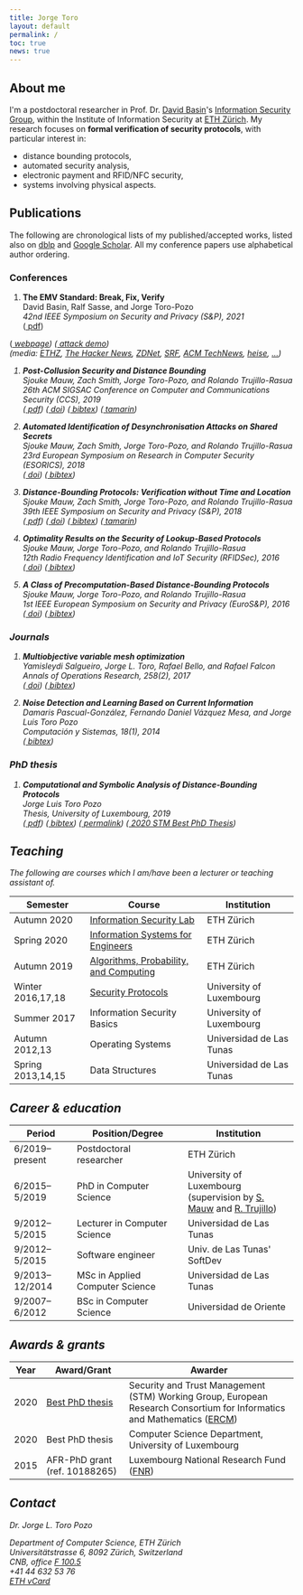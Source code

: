 ```yaml
---
title: Jorge Toro
layout: default
permalink: /
toc: true
news: true
---
```


## About me

I'm a postdoctoral researcher in Prof. Dr. [David Basin](https://www.inf.ethz.ch/personal/basin/)'s [Information Security Group](http://www.infsec.ethz.ch/), within the Institute of Information Security at [ETH Zürich](https://www.ethz.ch/en). My research focuses on **formal verification of security protocols**, with particular interest in:
* distance bounding protocols,
* automated security analysis,
* electronic payment and RFID/NFC security,
* systems involving physical aspects.

## Publications

The following are chronological lists of my published/accepted works, listed also on [dblp](https://dblp.org/search?q=jorge%20toro-pozo) and [Google Scholar](https://scholar.google.com/citations?user=VKzT5JwAAAAJ). All my conference papers use alphabetical author ordering.

### Conferences

1. **The EMV Standard: Break, Fix, Verify**<br />
David Basin, Ralf Sasse, and Jorge Toro-Pozo<br />
*42nd IEEE Symposium on Security and Privacy (S&P), 2021*<br />
([<i class="ai ai-arxiv fs-point-9"></i> pdf](https://arxiv.org/pdf/2006.08249.pdf))
<!--([doi]()) -->
<!--([bibtex]()) -->
([<i class='fas fa-link fs-point-8'/> webpage](https://emvrace.github.io/))
([<i class="fab fa-youtube fs-point-8"></i> attack demo](https://youtu.be/JyUsMLxCCt8))<br />
(media: [ETHZ](https://ethz.ch/en/news-and-events/eth-news/news/2020/09/outsmarting-the-pin-code.html), [The Hacker News](https://thehackernews.com/2020/09/emv-payment-card-pin-hacking.html), [ZDNet](https://www.zdnet.com/article/academics-bypass-pins-for-visa-contactless-payments/), [SRF](https://www.srf.ch/news/schweiz/eth-forscher-warnen-sicherheitsluecke-bei-visa-kreditkarten-entdeckt), [ACM TechNews](https://technews.acm.org/archives.cfm?fo=2020-09-sep/sep-04-2020.html), [heise](https://www.heise.de/security/meldung/Zahlen-ohne-PIN-Forscher-knacken-Visas-NFC-Bezahlfunktion-4881555.html), [...](https://www.google.com/search?q=emv+eth+pin+visa))

1. **Post-Collusion Security and Distance Bounding**<br />
Sjouke Mauw, Zach Smith, Jorge Toro-Pozo, and Rolando Trujillo-Rasua<br />
*26th ACM SIGSAC Conference on Computer and Communications Security (CCS), 2019*<br />
([<i class="far fa-file-pdf fs-point-9"></i> pdf](/assets/files/papers/CCS19.pdf)) 
([<i class="ai ai-acmdl fs-point-9"></i> doi](https://doi.org/10.1145/3319535.3345651)) 
([<i class="ai ai-dblp"></i> bibtex](https://dblp.uni-trier.de/rec/bibtex/conf/ccs/MauwSTT19)) 
([<i class="fab fa-github fs-point-9"></i> tamarin](https://github.com/jorgetp/dbverify))

1. **Automated Identification of Desynchronisation Attacks on Shared Secrets**<br />
Sjouke Mauw, Zach Smith, Jorge Toro-Pozo, and Rolando Trujillo-Rasua<br />
*23rd European Symposium on Research in Computer Security (ESORICS), 2018*<br />
([<i class="ai ai-springer"></i> doi](https://doi.org/10.1007/978-3-319-99073-6_20)) 
([<i class="ai ai-dblp"></i> bibtex](https://dblp.uni-trier.de/rec/bibtex/conf/esorics/MauwSTT18))

1. **Distance-Bounding Protocols: Verification without Time and Location**<br />
Sjouke Mauw, Zach Smith, Jorge Toro-Pozo, and Rolando Trujillo-Rasua<br />
*39th IEEE Symposium on Security and Privacy (S&P), 2018*<br />
([<i class="far fa-file-pdf fs-point-9"></i> pdf](/assets/files/papers/SP18.pdf)) 
([<i class="ai ai-ieee"></i> doi](https://doi.org/10.1109/SP.2018.00001)) 
([<i class="ai ai-dblp"></i> bibtex](https://dblp.uni-trier.de/rec/bibtex/conf/sp/MauwSTT18)) 
([<i class="fab fa-github fs-point-9"></i> tamarin](https://github.com/jorgetp/dbverify))

1. **Optimality Results on the Security of Lookup-Based Protocols**<br />
Sjouke Mauw, Jorge Toro-Pozo, and Rolando Trujillo-Rasua<br />
*12th Radio Frequency Identification and IoT Security (RFIDSec), 2016*<br />
([<i class="ai ai-springer"></i> doi](https://doi.org/10.1007/978-3-319-62024-4_10)) 
([<i class="ai ai-dblp"></i> bibtex](https://dblp.uni-trier.de/rec/bibtex/conf/rfidsec/MauwTT16))

1. **A Class of Precomputation-Based Distance-Bounding Protocols**<br />
Sjouke Mauw, Jorge Toro-Pozo, and Rolando Trujillo-Rasua<br />
*1st IEEE European Symposium on Security and Privacy (EuroS&P), 2016*<br />
([<i class="ai ai-ieee"></i> doi](https://doi.org/10.1109/EuroSP.2016.19)) 
([<i class="ai ai-dblp"></i> bibtex](https://dblp.uni-trier.de/rec/bibtex/conf/eurosp/MauwTT16))

### Journals

1. **Multiobjective variable mesh optimization**<br />
Yamisleydi Salgueiro, Jorge L. Toro, Rafael Bello, and Rafael Falcon<br />
*Annals of Operations Research, 258(2), 2017*<br />
([<i class="ai ai-springer"></i> doi](https://doi.org/10.1007/s10479-016-2221-5)) 
([<i class="ai ai-dblp"></i> bibtex](https://dblp.uni-trier.de/rec/bibtex/journals/anor/SalgueiroTBF17))

1. **Noise Detection and Learning Based on Current Information**<br />
Damaris Pascual-González, Fernando Daniel Vázquez Mesa, and Jorge Luis Toro Pozo<br />
*Computación y Sistemas, 18(1), 2014*<br />
([<i class="ai ai-dblp"></i> bibtex](https://dblp.uni-trier.de/rec/bibtex/journals/cys/Pascual-GonzalezMP14))

### PhD thesis

1. **Computational and Symbolic Analysis of Distance-Bounding Protocols**<br />
Jorge Luis Toro Pozo<br />
*Thesis, University of Luxembourg, 2019*<br />
([<i class="far fa-file-pdf fs-point-9"></i> pdf](/assets/files/thesis/thesis-jorge.pdf)) 
([<i class="ai ai-dblp"></i> bibtex](https://dblp.org/rec/phd/basesearch/Pozo19.html?view=bibtex)) 
([<i class='fas fa-link fs-point-8'/> permalink](http://hdl.handle.net/10993/39506)) 
([<i class="fas fa-award fs-point-9"></i> 2020 STM Best PhD Thesis](https://www.iit.cnr.it/STM-WG/contentpage06.html))

## Teaching

The following are courses which I am/have been a lecturer or teaching assistant of.

Semester | Course | Institution
-- | -- | --
Autumn 2020 | [Information Security Lab](https://appliedcrypto.ethz.ch/education/courses/isl-autumn2020.html) | ETH Zürich
Spring 2020 | [Information Systems for Engineers](https://www.systems.ethz.ch/courses/spring2020/ise) | ETH Zürich
Autumn 2019 | [Algorithms, Probability, and Computing](https://www.ti.inf.ethz.ch/ew/courses/APC19/index.html) | ETH Zürich
Winter 2016,17,18 | [Security Protocols](https://satoss.uni.lu/courses/securityprotocols/) | University of Luxembourg
Summer 2017 | Information Security Basics | University of Luxembourg
Autumn 2012,13 | Operating Systems | Universidad de Las Tunas
Spring 2013,14,15 | Data Structures | Universidad de Las Tunas

## Career & education

Period | Position/Degree | Institution
-- | -- | --
6/2019–present | Postdoctoral researcher | ETH Zürich<!--<br />(in D. Basin's [Infosec](http://www.infsec.ethz.ch/) group)-->
6/2015–5/2019 | <i class="fa fa-graduation-cap"></i> PhD in Computer Science | University of Luxembourg<br />(supervision by [S. Mauw](https://satoss.uni.lu/sjouke/) and [R. Trujillo](https://www.deakin.edu.au/about-deakin/people/rolando-trujillo-rasua))
9/2012–5/2015 | Lecturer in Computer Science | Universidad de Las Tunas
9/2012–5/2015 | Software engineer | Univ. de Las Tunas' SoftDev
9/2013–12/2014 | <i class="fa fa-graduation-cap"></i> MSc in Applied Computer Science | Universidad de Las Tunas
9/2007–6/2012 | <i class="fa fa-graduation-cap"></i> BSc in Computer Science | Universidad de Oriente

## Awards & grants

Year | Award/Grant | Awarder
-- | -- | --
2020 | [<i class="fas fa-award fs-point-9"></i> Best PhD thesis](https://www.iit.cnr.it/STM-WG/contentpage06.html) | Security and Trust Management (STM) Working Group, European Research Consortium for Informatics and Mathematics ([ERCM](https://www.ercim.eu/))
2020 | <i class="fas fa-award fs-point-9"></i> Best PhD thesis | Computer Science Department, University of Luxembourg
2015 | AFR-PhD grant (ref. 10188265) | Luxembourg National Research Fund ([FNR](https://www.fnr.lu/))

## Contact

Dr. Jorge L. Toro Pozo<br />
<!--Institute of Information Security<br />-->
Department of Computer Science, ETH Zürich<br />
<i class="fas fa-map-marker-alt"></i> Universitätstrasse 6, 8092 Zürich, Switzerland<br />
<i class="fas fa-building fs-point-9"></i> CNB, office [F 100.5](http://www.rauminfo.ethz.ch/Rauminfo/grundrissplan.gif?gebaeude=CNB&geschoss=F&raumNr=100.5&)<br />
<i class="fas fa-phone fs-point-9"></i> +41 44 632 53 76‬<br />
<i class="fas fa-address-card fs-point-9"></i> [ETH vCard](https://infsec.ethz.ch/people/detail/Toro%20Pozo.vcard.vcf?persid=260607&addressType=5)‬
